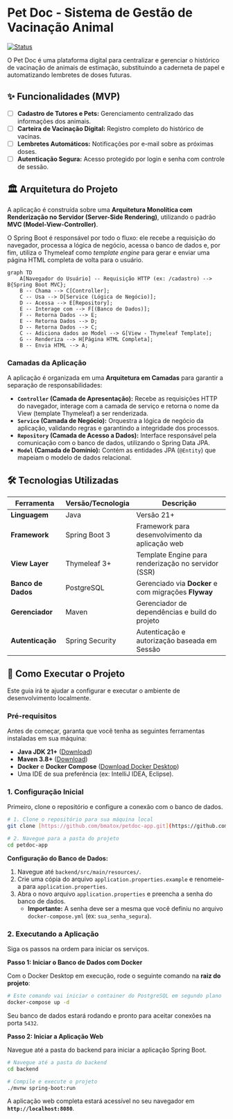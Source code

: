 # Pet Doc - Sistema de Gestão de Vacinação Animal

[![Status](https://img.shields.io/badge/status-em%20desenvolvimento-yellow)](https://github.com/bmatox/petdoc-app)

O Pet Doc é uma plataforma digital para centralizar e gerenciar o histórico de vacinação de animais de estimação, substituindo a caderneta de papel e automatizando lembretes de doses futuras.

## ✨ Funcionalidades (MVP)

-   [ ] **Cadastro de Tutores e Pets:** Gerenciamento centralizado das informações dos animais.
-   [ ] **Carteira de Vacinação Digital:** Registro completo do histórico de vacinas.
-   [ ] **Lembretes Automáticos:** Notificações por e-mail sobre as próximas doses.
-   [ ] **Autenticação Segura:** Acesso protegido por login e senha com controle de sessão.

## 🏛️ Arquitetura do Projeto

A aplicação é construída sobre uma **Arquitetura Monolítica com Renderização no Servidor (Server-Side Rendering)**, utilizando o padrão **MVC (Model-View-Controller)**.

O Spring Boot é responsável por todo o fluxo: ele recebe a requisição do navegador, processa a lógica de negócio, acessa o banco de dados e, por fim, utiliza o Thymeleaf como *template engine* para gerar e enviar uma página HTML completa de volta para o usuário.

```mermaid
graph TD
    A[Navegador do Usuário] -- Requisição HTTP (ex: /cadastro) --> B{Spring Boot MVC};
    B -- Chama --> C[Controller];
    C -- Usa --> D[Service (Lógica de Negócio)];
    D -- Acessa --> E[Repository];
    E -- Interage com --> F[(Banco de Dados)];
    F -- Retorna Dados --> E;
    E -- Retorna Dados --> D;
    D -- Retorna Dados --> C;
    C -- Adiciona dados ao Model --> G[View - Thymeleaf Template];
    G -- Renderiza --> H[Página HTML Completa];
    B -- Envia HTML --> A;
```

### Camadas da Aplicação

A aplicação é organizada em uma **Arquitetura em Camadas** para garantir a separação de responsabilidades:

-   **`Controller` (Camada de Apresentação):** Recebe as requisições HTTP do navegador, interage com a camada de serviço e retorna o nome da View (template Thymeleaf) a ser renderizada.
-   **`Service` (Camada de Negócio):** Orquestra a lógica de negócio da aplicação, validando regras e garantindo a integridade dos processos.
-   **`Repository` (Camada de Acesso a Dados):** Interface responsável pela comunicação com o banco de dados, utilizando o Spring Data JPA.
-   **`Model` (Camada de Domínio):** Contém as entidades JPA (`@Entity`) que mapeiam o modelo de dados relacional.

## 🛠️ Tecnologias Utilizadas

| Ferramenta | Versão/Tecnologia | Descrição |
| ------------------- | ----------------- | -------------------------------------------------- |
| **Linguagem** | Java | Versão 21+ |
| **Framework** | Spring Boot 3 | Framework para desenvolvimento da aplicação web |
| **View Layer** | Thymeleaf 3+ | Template Engine para renderização no servidor (SSR) |
| **Banco de Dados** | PostgreSQL | Gerenciado via **Docker** e com migrações **Flyway** |
| **Gerenciador** | Maven | Gerenciador de dependências e build do projeto |
| **Autenticação** | Spring Security | Autenticação e autorização baseada em Sessão |

## 🚀 Como Executar o Projeto

Este guia irá te ajudar a configurar e executar o ambiente de desenvolvimento localmente.

### Pré-requisitos

Antes de começar, garanta que você tenha as seguintes ferramentas instaladas em sua máquina:

-   **Java JDK 21+** ([Download](https://www.oracle.com/java/technologies/downloads/))
-   **Maven 3.8+** ([Download](https://maven.apache.org/download.cgi))
-   **Docker** e **Docker Compose** ([Download Docker Desktop](https://www.docker.com/products/docker-desktop/))
-   Uma IDE de sua preferência (ex: IntelliJ IDEA, Eclipse).

### 1. Configuração Inicial

Primeiro, clone o repositório e configure a conexão com o banco de dados.

```bash
# 1. Clone o repositório para sua máquina local
git clone [https://github.com/bmatox/petdoc-app.git](https://github.com/bmatox/petdoc-app.git)

# 2. Navegue para a pasta do projeto
cd petdoc-app
```

**Configuração do Banco de Dados:**

1.  Navegue até `backend/src/main/resources/`.
2.  Crie uma cópia do arquivo `application.properties.example` e renomeie-a para `application.properties`.
3.  Abra o novo arquivo `application.properties` e preencha a senha do banco de dados.
    * **Importante:** A senha deve ser a mesma que você definiu no arquivo `docker-compose.yml` (ex: `sua_senha_segura`).

### 2. Executando a Aplicação

Siga os passos na ordem para iniciar os serviços.

**Passo 1: Iniciar o Banco de Dados com Docker**

Com o Docker Desktop em execução, rode o seguinte comando na **raiz do projeto**:

```bash
# Este comando vai iniciar o container do PostgreSQL em segundo plano
docker-compose up -d
```
Seu banco de dados estará rodando e pronto para aceitar conexões na porta `5432`.

**Passo 2: Iniciar a Aplicação Web**

Navegue até a pasta do backend para iniciar a aplicação Spring Boot.

```bash
# Navegue até a pasta do backend
cd backend

# Compile e execute o projeto
./mvnw spring-boot:run
```
A aplicação web completa estará acessível no seu navegador em **`http://localhost:8080`**.